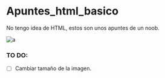 # Apuntes_html_basico
No tengo idea de HTML, estos son unos apuntes de un noob.

![a](https://proxy.duckduckgo.com/iu/?u=http%3A%2F%2Fwww.decalserpent.com%2Fassets%2Fimages%2Fdecals%25201-500%2FSP-00427-black.jpg&f=50x)

### TO DO: 
- [ ] Cambiar tamaño de la imagen.
